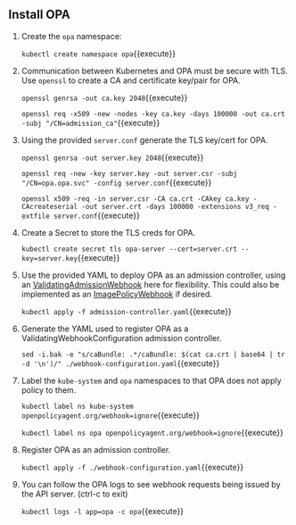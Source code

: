 ## Install OPA

1. Create the `opa` namespace:

    `kubectl create namespace opa`{{execute}}

2. Communication between Kubernetes and OPA must be secure with TLS. Use `openssl` to create a CA and certificate key/pair for OPA.

    `openssl genrsa -out ca.key 2048`{{execute}}

    `openssl req -x509 -new -nodes -key ca.key -days 100000 -out ca.crt -subj "/CN=admission_ca"`{{execute}}

3. Using the provided `server.conf` generate the TLS key/cert for OPA.

    `openssl genrsa -out server.key 2048`{{execute}}

    `openssl req -new -key server.key -out server.csr -subj "/CN=opa.opa.svc" -config server.conf`{{execute}}

    `openssl x509 -req -in server.csr -CA ca.crt -CAkey ca.key -CAcreateserial -out server.crt -days 100000 -extensions v3_req -extfile server.conf`{{execute}}

4. Create a Secret to store the TLS creds for OPA.

    `kubectl create secret tls opa-server --cert=server.crt --key=server.key`{{execute}}

5. Use the provided YAML to deploy OPA as an admission controller, using an [ValidatingAdmissionWebhook](https://kubernetes.io/docs/reference/access-authn-authz/admission-controllers/#validatingadmissionwebhook) here for flexibility. This could also be implemented as an [ImagePolicyWebhook](https://kubernetes.io/docs/reference/access-authn-authz/admission-controllers/#imagepolicywebhook) if desired.

    `kubectl apply -f admission-controller.yaml`{{execute}}

6. Generate the YAML used to register OPA as a ValidatingWebhookConfiguration admission controller.

    `sed -i.bak -e "s/caBundle: .*/caBundle: $(cat ca.crt | base64 | tr -d '\n')/" ./webhook-configuration.yaml`{{execute}}

7. Label the `kube-system` and `opa` namespaces to that OPA does not apply policy to them.

    `kubectl label ns kube-system openpolicyagent.org/webhook=ignore`{{execute}}

    `kubectl label ns opa openpolicyagent.org/webhook=ignore`{{execute}}

8. Register OPA as an admission controller.

    `kubectl apply -f ./webhook-configuration.yaml`{{execute}}

9. You can follow the OPA logs to see webhook requests being issued by the API server. (ctrl-c to exit)

    `kubectl logs -l app=opa -c opa`{{execute}}